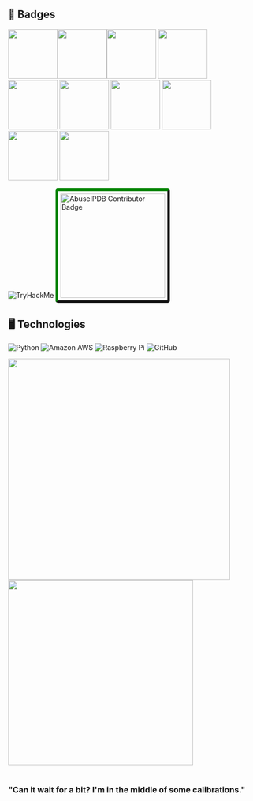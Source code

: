 ## :space_invader: Badges ##

<img src="https://github.com/horrorclause/horrorclause/assets/10188810/c68a75d4-27de-4dc7-bd02-9daf40e5f660" width="100"><img src="https://images.credly.com/size/680x680/images/d7f68b5e-5282-4697-8a1e-7e6e16d7d45f/btl1certified.png" width="100"><img src="https://images.credly.com/size/680x680/images/6f68e302-2193-4cbc-b2d9-50541a130ffa/CompTIA_CNSP.png" width="100"> <img src="https://images.credly.com/size/340x340/images/ba1b8072-8ebe-432c-88e5-05bc809c624a/CompTIA_CSAP.png" width="100"> <img src="https://images.credly.com/size/340x340/images/5cb4b153-44d8-410c-97c6-6afba3faa4af/Comptia_CySA_2Bce.png" width="100"> <img src="https://images.credly.com/size/680x680/images/87ef04a1-b68d-4c11-acaf-a5b1d4c2c9ea/CompTIA_PenTest_2B.png" width="100"> <img src="https://images.credly.com/size/340x340/images/74790a75-8451-400a-8536-92d792c5184a/CompTIA_Security_2Bce.png" width="100"> <img src="https://images.credly.com/size/340x340/images/e1fc05b2-959b-45a4-8d20-124b1df121fe/CompTIA_Network_2Bce.png" width="100"> <img src="https://images.credly.com/size/680x680/images/53acdae5-d69f-4dda-b650-d02ed7a50dd7/image.png" width="100"> <img src="https://images.credly.com/size/340x340/images/00634f82-b07f-4bbd-a6bb-53de397fc3a6/image.png" width="100">

<img src="https://tryhackme-badges.s3.amazonaws.com/hoorrorclause.png" alt="TryHackMe">

<a href="https://www.abuseipdb.com/user/82691" title="AbuseIPDB is an IP address blacklist for webmasters and sysadmins to report IP addresses engaging in abusive behavior on their networks">
	<img src="https://www.abuseipdb.com/contributor/82691.svg" alt="AbuseIPDB Contributor Badge" style="width: 212px;border-radius: 5px;border-top: 5px solid #058403;border-right: 5px solid #111;border-bottom: 5px solid #111;border-left: 5px solid #058403;padding: 5px;">
</a>

<br />

## :desktop_computer: Technologies ##

![Python](https://img.shields.io/badge/-Python-black?style=flat-square&logo=Python)
![Amazon AWS](https://img.shields.io/badge/Amazon%20AWS-232F3E?style=flat-square&logo=amazon-aws)
![Raspberry Pi](https://img.shields.io/badge/-Raspberry%20Pi-C51A4A?style=flat-square&logo=Raspberry-Pi)
![GitHub](https://img.shields.io/badge/-GitHub-181717?style=flat-square&logo=github)

<!--
![Top Langs](https://github-readme-stats.vercel.app/api/top-langs/?username=horrorclause&hide=TeX&layout=compact)
![Github Stats](https://github-readme-stats.vercel.app/api?username=horrorclause&count_private=true&show_icons=true&include_all_commits=true&theme=outrun)
-->

<a href="https://github-readme-stats.vercel.app/api?username=horrorclause&count_private=true&show_icons=true&include_all_commits=true&theme=outrun">
  <img align="left" width="450"src="https://github-readme-stats.vercel.app/api?username=horrorclause&count_private=true&show_icons=true&include_all_commits=true&theme=outrun" />
</a>
<a href="https://github-readme-stats.vercel.app/api/top-langs/?username=horrorclause&hide=TeX&layout=compact&theme=ocean_dark">
  <img align="center" width="375" src="https://github-readme-stats.vercel.app/api/top-langs/?username=horrorclause&hide=TeX&layout=compact&theme=ocean_dark" />
</a>

<br />
<br />

### "Can it wait for a bit? I'm in the middle of some calibrations." ###


<!--
**horrorclause/horrorclause** is a ✨ _special_ ✨ repository because its `README.md` (this file) appears on your GitHub profile.

Here are some ideas to get you started:

- 🔭 I’m currently working on ...
- 🌱 I’m currently learning ...
- 👯 I’m looking to collaborate on ...
- 🤔 I’m looking for help with ...
- 💬 Ask me about ...
- 📫 How to reach me: ...
- 😄 Pronouns: ...
- ⚡ Fun fact: ...
-->
